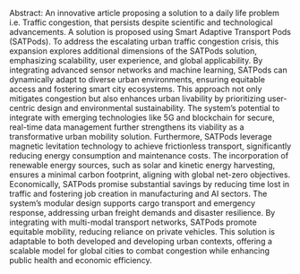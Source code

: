Abstract:
An innovative article proposing a solution to a daily life problem i.e. Traffic congestion, that persists despite scientific and technological advancements. A solution is proposed using Smart Adaptive Transport Pods (SATPods). To address the escalating urban traffic congestion crisis, this expansion explores additional dimensions of the SATPods solution, emphasizing scalability, user experience, and global applicability. By integrating advanced sensor networks and machine learning, SATPods can dynamically adapt to diverse urban environments, ensuring equitable access and fostering smart city ecosystems. This approach not only mitigates congestion but also enhances urban livability by prioritizing user-centric design and environmental sustainability. The system’s potential to integrate with emerging technologies like 5G and blockchain for secure, real-time data management further strengthens its viability as a transformative urban mobility solution. Furthermore, SATPods leverage magnetic levitation technology to achieve frictionless transport, significantly reducing energy consumption and maintenance costs. The incorporation of renewable energy sources, such as solar and kinetic energy harvesting, ensures a minimal carbon footprint, aligning with global net-zero objectives. Economically, SATPods promise substantial savings by reducing time lost in traffic and fostering job creation in manufacturing and AI sectors. The system’s modular design supports cargo transport and emergency response, addressing urban freight demands and disaster resilience. By integrating with multi-modal transport networks, SATPods promote equitable mobility, reducing reliance on private vehicles. This solution is adaptable to both developed and developing urban contexts, offering a scalable model for global cities to combat congestion while enhancing public health and economic efficiency.
